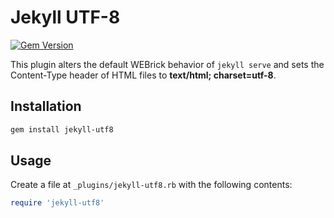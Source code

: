# Jekyll UTF-8

[![Gem Version](https://badge.fury.io/rb/jekyll-utf8.png)](http://badge.fury.io/rb/jekyll-utf8)

This plugin alters the default WEBrick behavior of `jekyll serve` and sets the Content-Type header of HTML files to **text/html; charset=utf-8**.

## Installation

```bash
gem install jekyll-utf8
```

## Usage

Create a file at `_plugins/jekyll-utf8.rb` with the following contents:

```ruby
require 'jekyll-utf8'
```
